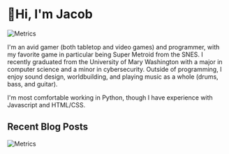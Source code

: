 # 👋Hi, I'm Jacob

![Metrics](https://metrics.lecoq.io/jhilker98?template=classic&base.hireable=true&base.activity=0&base.community=0&base.repositories=0&base.metadata=0&base=header%2C%20activity%2C%20community%2C%20repositories%2C%20metadata&base.indepth=false&base.hireable=true&base.skip=false&config.timezone=America%2FNew_York&config.twemoji=true)

I'm an avid gamer (both tabletop and video games) and programmer, with my favorite game in particular being Super Metroid from the SNES. I recently graduated from the University of Mary Washington with a major in computer science and a minor in cybersecurity. Outside of programming, I enjoy sound design, worldbuilding, and playing music as a whole (drums, bass, and guitar).

I'm most comfortable working in Python, though I have experience with Javascript and HTML/CSS.

## Recent Blog Posts

![Metrics](https://metrics.lecoq.io/jhilker98?template=classic&base.header=0&base.activity=0&base.community=0&base.repositories=0&base.metadata=0&rss=1&base=header%2C%20activity%2C%20community%2C%20repositories%2C%20metadata&base.indepth=false&base.hireable=false&base.skip=false&rss=false&rss.source=https%3A%2F%2Fjhilker.com%2Fblog%2Ffeed.xml&rss.limit=4&config.timezone=America%2FNew_York&config.twemoji=true)
